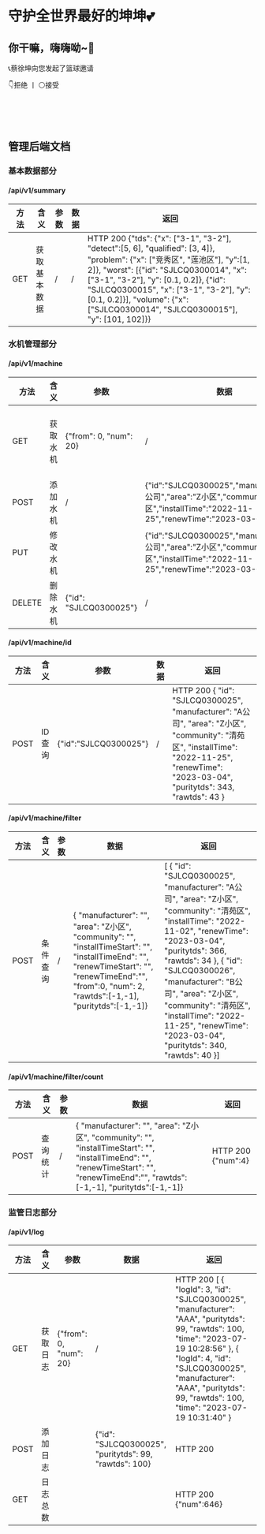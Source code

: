 # 守护全世界最好的坤坤💕
## 你干嘛，嗨嗨呦~🏀
📞蔡徐坤向您发起了篮球邀请

👇拒绝    丨     ⚪接受

<br>
<br>
<br>

## 管理后端文档
### 基本数据部分
#### /api/v1/summary
| 方法  | 含义     | 参数 | 数据 | 返回                                                                                                                                                                                                                                                                                                                                      |
|-----|--------|----|----|-----------------------------------------------------------------------------------------------------------------------------------------------------------------------------------------------------------------------------------------------------------------------------------------------------------------------------------------|
| GET | 获取基本数据 | /  | /  | HTTP 200  {"tds": {"x": ["3-1", "3-2"], "detect":[5, 6], "qualified": [3, 4]}, "problem": {"x": ["竞秀区", "莲池区"], "y":[1, 2]}, "worst": [{"id": "SJLCQ0300014", "x": ["3-1", "3-2"], "y": [0.1, 0.2]}, {"id": "SJLCQ0300015", "x": ["3-1", "3-2"], "y": [0.1, 0.2]}], "volume": {"x": ["SJLCQ0300014", "SJLCQ0300015"], "y": [101, 102]}} |
### 水机管理部分
#### /api/v1/machine
| 方法   | 含义     | 参数                   | 数据                                                         | 返回                                                         |
| ------ | -------- | ---------------------- | ------------------------------------------------------------ | ------------------------------------------------------------ |
| GET    | 获取水机 | {"from": 0, "num": 20} | /                                                            | HTTP 200 [{"id":"SJLCQ0300030","manufacturer":"B公司","area":"Y小区","community":"满城区","installTime":"2022/11/30","renewTime":"2023/03/09"},{"id":"SJLCQ0300021","manufacturer":"A公司","area":"Y小区","community":"徐水区","installTime":"2022-11-21","renewTime":"2023-02-28"}] |
| POST   | 添加水机 | /                      | {"id":"SJLCQ0300025","manufacturer":"B公司","area":"Z小区","community":"清苑区","installTime":"2022-11-25","renewTime":"2023-03-04"} | HTTP 200                                                     |
| PUT    | 修改水机 |                        | {"id":"SJLCQ0300025","manufacturer":"B公司","area":"Z小区","community":"清苑区","installTime":"2022-11-25","renewTime":"2023-03-04"} | HTTP 200                                                     |
| DELETE | 删除水机 | {"id": "SJLCQ0300025"} | /                                                            | HTTP 200                                                     |
#### /api/v1/machine/id

| 方法 | 含义   | 参数 | 数据  | 返回                                                         |
| ---- | ------ | --- |-----| ------------------------------------------------------------ |
| POST | ID查询 | {"id":"SJLCQ0300025"}    | /   | HTTP 200 {   "id": "SJLCQ0300025",   "manufacturer": "A公司",   "area": "Z小区",   "community": "清苑区",   "installTime": "2022-11-25",   "renewTime": "2023-03-04",    "puritytds": 343,   "rawtds": 43 } |

#### /api/v1/machine/filter

| 方法 | 含义     | 参数 | 数据                                                         | 返回                                                         |
| ---- | -------- | ---- | ------------------------------------------------------------ | ------------------------------------------------------------ |
| POST | 条件查询 | /    | { "manufacturer": "", "area": "Z小区", "community": "", "installTimeStart": "", "installTimeEnd": "", "renewTimeStart": "", "renewTimeEnd":"", "from":0, "num": 2, "rawtds":[-1,-1], "puritytds":[-1,-1]} | [  {    "id": "SJLCQ0300025",    "manufacturer": "A公司",    "area": "Z小区",    "community": "清苑区",    "installTime": "2022-11-02",    "renewTime": "2023-03-04",    "puritytds": 366,    "rawtds": 34  },  {    "id": "SJLCQ0300026",    "manufacturer": "B公司",    "area": "Z小区",    "community": "清苑区",    "installTime": "2022-11-25",    "renewTime": "2023-03-04",    "puritytds": 340,    "rawtds": 40  }] |

#### /api/v1/machine/filter/count

| 方法 | 含义     | 参数 | 数据                                                         | 返回               |
| ---- | -------- | ---- | ------------------------------------------------------------ | ------------------ |
| POST | 查询统计 | /    | { "manufacturer": "", "area": "Z小区", "community": "", "installTimeStart": "", "installTimeEnd": "", "renewTimeStart": "", "renewTimeEnd":"", "rawtds":[-1,-1], "puritytds":[-1,-1]} | HTTP 200 {"num":4} |

### 监管日志部分
#### /api/v1/log
| 方法 | 含义     | 参数                   | 数据                                                   | 返回                                                         |
| ---- | -------- | ---------------------- | ------------------------------------------------------ | ------------------------------------------------------------ |
| GET  | 获取日志 | {"from": 0, "num": 20} | /                                                      | HTTP 200 [  {    "logId": 3,    "id": "SJLCQ0300025",    "manufacturer": "AAA",    "puritytds": 99,    "rawtds": 100,    "time": "2023-07-19 10:28:56"  },  {    "logId": 4,    "id": "SJLCQ0300025",    "manufacturer": "AAA",    "puritytds": 99,    "rawtds": 100,    "time": "2023-07-19 10:31:40"  } |
| POST | 添加日志 |                        | {"id": "SJLCQ0300025", "puritytds": 99, "rawtds": 100} | HTTP 200                                                     |
| GET  | 日志总数 |                        |                                                        | HTTP 200 {"num":646}                                         |
